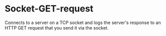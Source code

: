 # Socket-GET-request
Connects to a server on a TCP socket and logs the server's response to an HTTP GET request that you send it via the socket.
